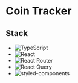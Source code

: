 # Coin Tracker

## Stack
- <img alt="TypeScript" src ="https://img.shields.io/badge/TypeScript-3178C6.svg?&style=for-the-badge&logo=TypeScript&logoColor=white"/>
- <img alt="React" src ="https://img.shields.io/badge/React-61DAFB.svg?&style=for-the-badge&logo=React&logoColor=white"/>
- <img alt="React Router" src ="https://img.shields.io/badge/ReactRouter-CA4245.svg?&style=for-the-badge&logo=ReactRouter&logoColor=white"/>
- <img alt="React Query" src ="https://img.shields.io/badge/React Query-FF4154.svg?&style=for-the-badge&logo=React Query&logoColor=white"/>
- <img alt="styled-components" src ="https://img.shields.io/badge/styled Components-DB7093.svg?&style=for-the-badge&logo=styled-components&logoColor=white"/>
